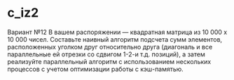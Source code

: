 # c_iz2
Вариант №12
В вашем распоряжении — квадратная матрица из 10 000 x 10 000 чисел. Составьте наивный алгоритм подсчета сумм элементов, расположенных уголком друг относительно друга (диагональ и все параллельные ей отрезки со сдвигом 1-2-и т.д. позиций), а затем реализуйте параллельный алгоритм с использованием нескольких процессов с учетом оптимизации работы с кэш-памятью.